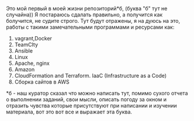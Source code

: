 Это мой первый в моей жизни репозиторий*б, (буква "б" тут не случайна))
Я постараюсь сдалать правильно, а получится как болучится, не судите строго.
Тут будут отражены, я на дуюсь на это, работы  с такими замечательными программами и ресурсами как:

1. vagrant,Docker 
2. TeamCIty
3. Ansible
4. Linux
5. Apache, nginx
6. Amazon
7. CloudFormation and Terraform. IaaC (Infrastructure as a Code)
8. Сборка сайтов в AWS

*б - наш куратор сказал что можно написать тут, помимо сухого отчета о выполнении заданий, свои мысли, описать погоду за окном и отразить чувства которые присутствуют при написании и изучении материала, вот это вот все и выражает эта буква.
